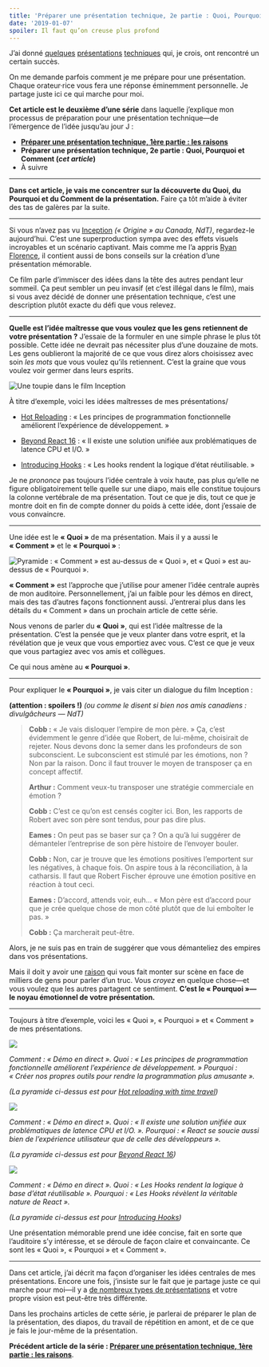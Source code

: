 ```yaml
---
title: 'Préparer une présentation technique, 2e partie : Quoi, Pourquoi et Comment'
date: '2019-01-07'
spoiler: Il faut qu’on creuse plus profond
---
```


J’ai donné [quelques](https://www.youtube.com/watch?v=xsSnOQynTHs) [présentations](https://www.youtube.com/watch?v=nLF0n9SACd4) [techniques](https://www.youtube.com/watch?v=dpw9EHDh2bM) qui, je crois, ont rencontré un certain succès.

On me demande parfois comment je me prépare pour une présentation.  Chaque orateur·rice vous fera une réponse éminemment personnelle.  Je partage juste ici ce qui marche pour moi.

**Cet article est le deuxième d’une série** dans laquelle j’explique mon processus de préparation pour une présentation technique—de l’émergence de l’idée jusqu’au jour J :

* **[Préparer une présentation technique, 1ère partie : les raisons](/preparing-for-tech-talk-part-1-motivation/)**
* **Préparer une présentation technique, 2e partie : Quoi, Pourquoi et Comment (*cet article*)**
* À suivre

---

**Dans cet article, je vais me concentrer sur la découverte du Quoi, du Pourquoi et du Comment de la présentation.**  Faire ça tôt m’aide à éviter des tas de galères par la suite.

---

<!-- RESUME -->

Si vous n’avez pas vu [Inception](https://fr.wikipedia.org/wiki/Inception) *(« Origine » au Canada, NdT)*, regardez-le aujourd’hui. C’est une superproduction sympa avec des effets visuels incroyables et un scénario captivant.  Mais comme me l’a appris [Ryan Florence](https://mobile.twitter.com/ryanflorence), il contient aussi de bons conseils sur la création d’une présentation mémorable.

Ce film parle d’immiscer des idées dans la tête des autres pendant leur sommeil.  Ça peut sembler un peu invasif (et c’est illégal dans le film), mais si vous avez décidé de donner une présentation technique, c’est une description plutôt exacte du défi que vous relevez.

---

**Quelle est l’idée maîtresse que vous voulez que les gens retiennent de votre présentation ?**  J’essaie de la formuler en une simple phrase le plus tôt possible.  Cette idée ne devrait pas nécessiter plus d’une douzaine de mots.  Les gens oublieront la majorité de ce que vous direz alors choisissez avec soin *les mots* que vous voulez qu’ils retiennent.  C’est la graine que vous voulez voir germer dans leurs esprits.

![Une toupie dans le film Inception](./totem.jpg)

À titre d’exemple, voici les idées maîtresses de mes présentations/

* [Hot Reloading](https://www.youtube.com/watch?v=xsSnOQynTHs) : « Les principes de programmation fonctionnelle améliorent l’expérience de développement. »

* [Beyond React 16](https://www.youtube.com/watch?v=nLF0n9SACd4) : « Il existe une solution unifiée aux problématiques de latence CPU et I/O. »

* [Introducing Hooks](https://www.youtube.com/watch?v=dpw9EHDh2bM) : « Les hooks rendent la logique d’état réutilisable. »

Je ne *prononce* pas toujours l’idée centrale à voix haute, pas plus qu’elle ne figure obligatoirement telle quelle sur une diapo, mais elle constitue toujours la colonne vertébrale de ma présentation.  Tout ce que je dis, tout ce que je montre doit en fin de compte donner du poids à cette idée, dont j’essaie de vous convaincre.

---

Une idée est le **« Quoi »** de ma présentation.  Mais il y a aussi le **« Comment »** et le **« Pourquoi »** :

![Pyramide : « Comment » est au-dessus de « Quoi », et « Quoi » est au-dessus de « Pourquoi ».](./how-what-why.png)

**« Comment »** est l’approche que j’utilise pour amener l’idée centrale auprès de mon auditoire.   Personnellement, j’ai un faible pour les démos en direct, mais des tas d’autres façons fonctionnent aussi.  J’entrerai plus dans les détails du « Comment » dans un prochain article de cette série.

Nous venons de parler du **« Quoi »**, qui est l’idée maîtresse de la présentation.  C’est la pensée que je veux planter dans votre esprit, et la révélation que je veux que vous emportiez avec vous.  C’est ce que je veux que vous partagiez avec vos amis et collègues.

Ce qui nous amène au **« Pourquoi »**.

---

Pour expliquer le **« Pourquoi »**, je vais citer un dialogue du film Inception :

**(attention : spoilers !)** *(ou comme le disent si bien nos amis canadiens : divulgâcheurs — NdT)*

>**Cobb :** « Je vais disloquer l’empire de mon père. » Ça, c’est évidemment le genre d’idée que Robert, de lui-même, choisirait de rejeter. Nous devons donc la semer dans les profondeurs de son subconscient.  Le subconscient est stimulé par les émotions, non ? Non par la raison.  Donc il faut trouver le moyen de transposer ça en concept affectif.
>
>**Arthur :** Comment veux-tu transposer une stratégie commerciale en émotion ?
>
>**Cobb :** C’est ce qu’on est censés cogiter ici. Bon, les rapports de Robert avec son père sont tendus, pour pas dire plus.
>
>**Eames :** On peut pas se baser sur ça ? On a qu’à lui suggérer de démanteler l’entreprise de son père histoire de l’envoyer bouler.
>
> **Cobb :** Non, car je trouve que les émotions positives l’emportent sur les négatives, à chaque fois. On aspire tous à la réconciliation, à la catharsis. Il faut que Robert Fischer éprouve une émotion positive en réaction à tout ceci.
>
>**Eames :** D’accord, attends voir, euh… « Mon père est d’accord pour que je crée quelque chose de mon côté plutôt que de lui emboîter le pas. »
>
>**Cobb :** Ça marcherait peut-être.

Alors, je ne suis pas en train de suggérer que vous démanteliez des empires dans vos présentations.

Mais il doit y avoir une [raison](/preparing-for-tech-talk-part-1-motivation/) qui vous fait monter sur scène en face de milliers de gens pour parler d’un truc.  Vous *croyez* en quelque chose—et vous voulez que les autres partagent ce sentiment. **C’est le « Pourquoi »—le noyau émotionnel de votre présentation.**

---

Toujours à titre d’exemple, voici les « Quoi », « Pourquoi » et « Comment » de mes présentations.

<a href="https://www.youtube.com/watch?v=xsSnOQynTHs" target="_blank">![](how-what-why-hot-reloading.png)</a>

*Comment : « Démo en direct ». Quoi : « Les principes de programmation fonctionnelle améliorent l’expérience de développement. » Pourquoi : « Créer nos propres outils pour rendre la programmation plus amusante ».*

*(La pyramide ci-dessus est pour [Hot reloading with time travel](https://www.youtube.com/watch?v=xsSnOQynTHs))*


<a href="https://www.youtube.com/watch?v=nLF0n9SACd4" target="_blank">![](how-what-why-beyond-react-16.png)</a>

*Comment : « Démo en direct ». Quoi : « Il existe une solution unifiée aux problématiques de latence CPU et I/O. ». Pourquoi : « React se soucie aussi bien de l’expérience utilisateur que de celle des développeurs ».*

*(La pyramide ci-dessus est pour [Beyond React 16](https://www.youtube.com/watch?v=nLF0n9SACd4))*

<a href="https://www.youtube.com/watch?v=dpw9EHDh2bM" target="_blank">![](how-what-why-introducing-hooks.png)</a>

*Comment : « Démo en direct ». Quoi : « Les Hooks rendent la logique à base d’état réutilisable ». Pourquoi : « Les Hooks révèlent la véritable nature de React ».*

*(La pyramide ci-dessus est pour [Introducing Hooks](https://www.youtube.com/watch?v=dpw9EHDh2bM))*

Une présentation mémorable prend une idée concise, fait en sorte que l’auditoire s’y intéresse, et se déroule de façon claire et convaincante.  Ce sont les « Quoi », « Pourquoi » et « Comment ».

---

Dans cet article, j’ai décrit ma façon d’organiser les idées centrales de mes présentations.  Encore une fois, j’insiste sur le fait que je partage juste ce qui marche pour moi—il y a [de nombreux types de présentations](https://mobile.twitter.com/jackiehluo/status/1077717283026411520) et votre propre vision est peut-être très différente.

Dans les prochains articles de cette série, je parlerai de préparer le plan de la présentation, des diapos, du travail de répétition en amont, et de ce que je fais le jour-même de la présentation.

**Précédent article de la série : [Préparer une présentation technique, 1ère partie : les raisons](/preparing-for-tech-talk-part-1-motivation/)**.
